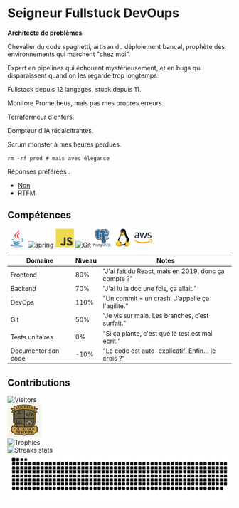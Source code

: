 # Seigneur Fullstuck DevOups

**Architecte de problèmes**

Chevalier du code spaghetti, artisan du déploiement bancal, prophète des environnements qui marchent "chez moi".

Expert en pipelines qui échouent mystérieusement, et en bugs qui disparaissent quand on les regarde trop longtemps.

Fullstack depuis 12 langages, stuck depuis 11.

Monitore Prometheus, mais pas mes propres erreurs.

Terraformeur d'enfers.

Dompteur d'IA récalcitrantes.

Scrum monster à mes heures perdues.

```shell
rm -rf prod # mais avec élégance
```

Réponses préférées :

- [Non](https://naas.isalman.dev/no)
- RTFM

## Compétences

<p>
  <picture>
    <source srcset="https://raw.githubusercontent.com/devicons/devicon/master/icons/java/java-original.svg">
    <img alt="Java" src="https://raw.githubusercontent.com/devicons/devicon/master/icons/java/java-original.svg" width="42" height="42" />
  </picture>
  <picture>
    <source srcset="https://www.vectorlogo.zone/logos/springio/springio-icon.svg">
    <img alt="spring" src="https://www.vectorlogo.zone/logos/springio/springio-icon.svg" width="42" height="42" />
  </picture>
  <picture>
    <source srcset="https://raw.githubusercontent.com/devicons/devicon/master/icons/javascript/javascript-original.svg">
    <img alt="Javascript" src="https://raw.githubusercontent.com/devicons/devicon/master/icons/javascript/javascript-original.svg" width="42" height="42" />
  </picture>
  <picture>
    <source srcset="https://www.vectorlogo.zone/logos/git-scm/git-scm-icon.svg">
    <img alt="Git" src="https://www.vectorlogo.zone/logos/git-scm/git-scm-icon.svg" width="42" height="42" />
  </picture>
  <picture>
    <source srcset="https://raw.githubusercontent.com/devicons/devicon/master/icons/postgresql/postgresql-original-wordmark.svg">
    <img alt="Postgresql" src="https://raw.githubusercontent.com/devicons/devicon/master/icons/postgresql/postgresql-original-wordmark.svg" width="42" height="42" />
  </picture>
  <picture>
    <source srcset="https://raw.githubusercontent.com/devicons/devicon/master/icons/linux/linux-original.svg">
    <img alt="Linux" src="https://raw.githubusercontent.com/devicons/devicon/master/icons/linux/linux-original.svg" width="42" height="42" />
  </picture>
  <picture>
    <source srcset="https://raw.githubusercontent.com/devicons/devicon/master/icons/amazonwebservices/amazonwebservices-original-wordmark.svg">
    <img alt="AWS" src="https://raw.githubusercontent.com/devicons/devicon/master/icons/amazonwebservices/amazonwebservices-original-wordmark.svg" width="42" height="42" />
  </picture>
</p>

| Domaine | Niveau | Notes |
|---------|--------|-------|
| Frontend | 80% | "J'ai fait du React, mais en 2019, donc ça compte ?" |
| Backend | 70% | "J'ai lu la doc une fois, ça allait." |
| DevOps | 110% | "Un commit = un crash. J'appelle ça l'agilité." |
| Git | 50% | "Je vis sur main. Les branches, c’est surfait." |
| Tests unitaires | 0% | "Si ça plante, c'est que le test est mal écrit." |
| Documenter son code | -10% | "Le code est auto-explicatif. Enfin… je crois ?" |

## Contributions

<picture>
  <source srcset="https://visitor-badge.laobi.icu/badge?page_id=MaximeVernusset.MaximeVernusset">
  <img alt="Visitors" src="https://visitor-badge.laobi.icu/badge?page_id=MaximeVernusset.MaximeVernusset" />
</picture>
<br/>
<picture>
  <source srcset="https://raw.githubusercontent.com/MaximeVernusset/MaximeVernusset/refs/heads/main/badge.png">
  <img alt="Badge Seigneur Fullstuck Devoups" src="https://raw.githubusercontent.com/MaximeVernusset/MaximeVernusset/refs/heads/main/badge.png" width="15%" />
</picture>
<br/>
<picture>
  <source srcset="https://github-profile-trophy.vercel.app/?username=MaximeVernusset&theme=matrix&rank=-C,-B&no-bg=false&no-frame=true">
  <img alt="Trophies" src="https://github-profile-trophy.vercel.app/?username=MaximeVernusset&theme=matrix&rank=-C,-B&no-bg=false&no-frame=true" />
</picture>
<br/>
<picture>
  <source srcset="https://github-readme-streak-stats.herokuapp.com/?user=MaximeVernusset&">
  <img alt="Streaks stats" src="https://github-readme-streak-stats.herokuapp.com/?user=MaximeVernusset&" />
</picture>
<br/>
<picture>
  <source media="(prefers-color-scheme: dark)" srcset="https://raw.githubusercontent.com/MaximeVernusset/MaximeVernusset/output/github-contribution-grid-snake-dark.svg">
  <source media="(prefers-color-scheme: light)" srcset="https://raw.githubusercontent.com/MaximeVernusset/MaximeVernusset/output/github-contribution-grid-snake.svg">
  <img alt="Github contribution grid snake animation" src="https://raw.githubusercontent.com/MaximeVernusset/MaximeVernusset/output/github-contribution-grid-snake.svg">
</picture>
